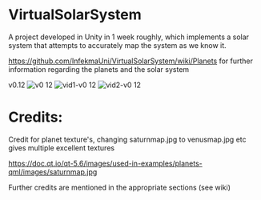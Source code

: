 # VirtualSolarSystem
A project developed in Unity in 1 week roughly, which implements a solar system that attempts to accurately map the system as we know it.

https://github.com/InfekmaUni/VirtualSolarSystem/wiki/Planets for further information regarding the planets and the solar system

v0.12
![v0 12](https://user-images.githubusercontent.com/9573054/30302436-dd63246c-9758-11e7-8dc1-f9161f17dfda.jpg)
![vid1-v0 12](https://user-images.githubusercontent.com/9573054/30302508-6e53bf4a-9759-11e7-816a-0c80f59da3ff.gif)
![vid2-v0 12](https://user-images.githubusercontent.com/9573054/30302509-6e55bbe2-9759-11e7-870e-b008fe10ae4c.gif)

# Credits:

Credit for planet texture's, changing saturnmap.jpg to venusmap.jpg etc gives multiple excellent textures

https://doc.qt.io/qt-5.6/images/used-in-examples/planets-qml/images/saturnmap.jpg

Further credits are mentioned in the appropriate sections (see wiki)
